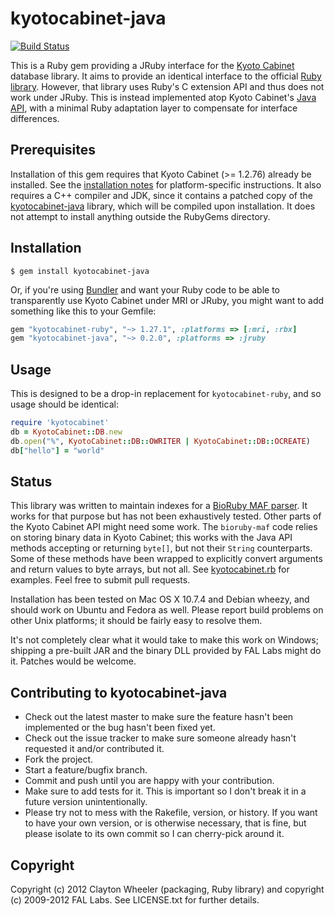 # kyotocabinet-java

[![Build Status](https://secure.travis-ci.org/csw/kyotocabinet-java.png)](http://travis-ci.org/csw/kyotocabinet-java)


This is a Ruby gem providing a JRuby interface for the
[Kyoto Cabinet][] database library. It aims to provide an identical
interface to the official [Ruby library][]. However, that library uses
Ruby's C extension API and thus does not work under JRuby. This is
instead implemented atop Kyoto Cabinet's [Java API][], with a minimal
Ruby adaptation layer to compensate for interface differences.

[Kyoto Cabinet]: http://fallabs.com/kyotocabinet/
[Ruby library]: http://fallabs.com/kyotocabinet/rubydoc/
[Java API]: http://fallabs.com/kyotocabinet/javadoc/

## Prerequisites

Installation of this gem requires that Kyoto Cabinet (>= 1.2.76)
already be installed. See the [installation notes][] for
platform-specific instructions. It also requires a C++ compiler and
JDK, since it contains a patched copy of the [kyotocabinet-java][]
library, which will be compiled upon installation. It does not attempt
to install anything outside the RubyGems directory.

[installation notes]: https://github.com/csw/kyotocabinet-java/wiki/Kyoto-Cabinet-installation
[kyotocabinet-java]: http://fallabs.com/kyotocabinet/javapkg/

## Installation

```
$ gem install kyotocabinet-java
```

Or, if you're using [Bundler][] and want your Ruby code to be able to
transparently use Kyoto Cabinet under MRI or JRuby, you might want to
add something like this to your Gemfile:

[Bundler]: http://gembundler.com/

```ruby
gem "kyotocabinet-ruby", "~> 1.27.1", :platforms => [:mri, :rbx]
gem "kyotocabinet-java", "~> 0.2.0", :platforms => :jruby
```

## Usage

This is designed to be a drop-in replacement for `kyotocabinet-ruby`,
and so usage should be identical:

```ruby
require 'kyotocabinet'
db = KyotoCabinet::DB.new
db.open("%", KyotoCabinet::DB::OWRITER | KyotoCabinet::DB::OCREATE)
db["hello"] = "world"
```

## Status

This library was written to maintain indexes for a
[BioRuby MAF parser][]. It works for that purpose but has not been
exhaustively tested. Other parts of the Kyoto Cabinet API might need
some work. The `bioruby-maf` code relies on storing binary data in
Kyoto Cabinet; this works with the Java API methods accepting or
returning `byte[]`, but not their `String` counterparts. Some of these
methods have been wrapped to explicitly convert arguments and return
values to byte arrays, but not all. See [kyotocabinet.rb][] for
examples. Feel free to submit pull requests.

[BioRuby MAF parser]: https://github.com/csw/bioruby-maf
[kyotocabinet.rb]: https://github.com/csw/kyotocabinet-java/blob/master/lib/kyotocabinet.rb

Installation has been tested on Mac OS X 10.7.4 and Debian wheezy, and
should work on Ubuntu and Fedora as well. Please report build problems
on other Unix platforms; it should be fairly easy to resolve them.

It's not completely clear what it would take to make this work on
Windows; shipping a pre-built JAR and the binary DLL provided by FAL
Labs might do it. Patches would be welcome.

## Contributing to kyotocabinet-java
 
* Check out the latest master to make sure the feature hasn't been implemented or the bug hasn't been fixed yet.
* Check out the issue tracker to make sure someone already hasn't requested it and/or contributed it.
* Fork the project.
* Start a feature/bugfix branch.
* Commit and push until you are happy with your contribution.
* Make sure to add tests for it. This is important so I don't break it in a future version unintentionally.
* Please try not to mess with the Rakefile, version, or history. If you want to have your own version, or is otherwise necessary, that is fine, but please isolate to its own commit so I can cherry-pick around it.

## Copyright

Copyright (c) 2012 Clayton Wheeler (packaging, Ruby library) and
copyright (c) 2009-2012 FAL Labs. See LICENSE.txt for further details.

